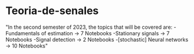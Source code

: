 # Teoria-de-senales
"In the second semester of 2023, the topics that will be covered are:
-Fundamentals of estimation -> 7 Notebooks
-Stationary signals -> 7 Notebooks
-Signal detection -> 2 Notebooks
-[stochastic] Neural networks -> 10 Notebooks"
